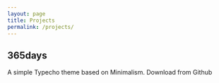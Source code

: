 ```yaml
---
layout: page
title: Projects
permalink: /projects/
---
```


## 365days

A simple Typecho theme based on Minimalism. Download from Github